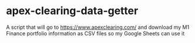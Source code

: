 # apex-clearing-data-getter
A script that will go to https://www.apexclearing.com/ and download my M1 Finance portfolio information as CSV files so my Google Sheets can use it
